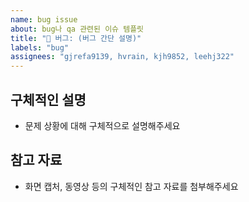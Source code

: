 ```yaml
---
name: bug issue
about: bug나 qa 관련된 이슈 템플릿
title: "🐛 버그: (버그 간단 설명)"
labels: "bug"
assignees: "gjrefa9139, hvrain, kjh9852, leehj322"
---
```


## 구체적인 설명

- 문제 상황에 대해 구체적으로 설명해주세요

## 참고 자료

- 화면 캡처, 동영상 등의 구체적인 참고 자료를 첨부해주세요
